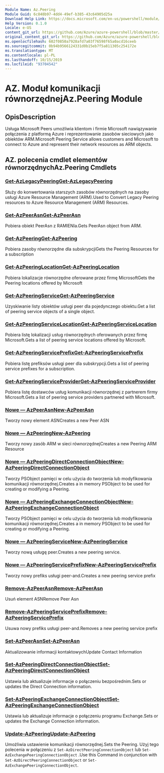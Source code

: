 ```yaml
---
Module Name: Az.Peering
Module Guid: 6c848b97-4dd4-49ef-b385-43c64905d25a
Download Help Link: https://docs.microsoft.com/en-us/powershell/module/az.peering.md
Help Version: 0.1.0
Locale: e-US
content_git_url: https://github.com/Azure/azure-powershell/blob/master/src/Peering/Peering/help/Az.Peering.md
original_content_git_url: https://github.com/Azure/azure-powershell/blob/master/src/Peering/Peering/help/Az.Peering.md
ms.openlocfilehash: 602f0850a7928afd7a03f76598f65a0acd16ceeb
ms.sourcegitcommit: 0b94b9566124331d0b15eb7f5a811305c254172e
ms.translationtype: MT
ms.contentlocale: pl-PL
ms.lasthandoff: 10/15/2019
ms.locfileid: "93704542"
---
```

# <span data-ttu-id="30976-101">AZ. Moduł komunikacji równorzędnej</span><span class="sxs-lookup"><span data-stu-id="30976-101">Az.Peering Module</span></span>
## <span data-ttu-id="30976-102">Opis</span><span class="sxs-lookup"><span data-stu-id="30976-102">Description</span></span>
<span data-ttu-id="30976-103">Usługa Microsoft Peers umożliwia klientom i firmie Microsoft nawiązywanie połączenia z platformą Azure i reprezentowanie zasobów sieciowych jako obiektów ARM.</span><span class="sxs-lookup"><span data-stu-id="30976-103">Microsoft Peering Service allows customers and Microsoft to connect to Azure and represent their network resources as ARM objects.</span></span>

## <span data-ttu-id="30976-104">AZ. polecenia cmdlet elementów równorzędnych</span><span class="sxs-lookup"><span data-stu-id="30976-104">Az.Peering Cmdlets</span></span>
### [<span data-ttu-id="30976-105">Get-AzLegacyPeering</span><span class="sxs-lookup"><span data-stu-id="30976-105">Get-AzLegacyPeering</span></span>](Get-AzLegacyPeering.md)
<span data-ttu-id="30976-106">Służy do konwertowania starszych zasobów równorzędnych na zasoby usługi Azure Resource Management (ARM).</span><span class="sxs-lookup"><span data-stu-id="30976-106">Used to Convert Legacy Peering resources to Azure Resource Management (ARM) Resources.</span></span> 

### [<span data-ttu-id="30976-107">Get-AzPeerAsn</span><span class="sxs-lookup"><span data-stu-id="30976-107">Get-AzPeerAsn</span></span>](Get-AzPeerAsn.md)
<span data-ttu-id="30976-108">Pobiera obiekt PeerAsn z RAMIENIa.</span><span class="sxs-lookup"><span data-stu-id="30976-108">Gets PeerAsn object from ARM.</span></span>

### [<span data-ttu-id="30976-109">Get-AzPeering</span><span class="sxs-lookup"><span data-stu-id="30976-109">Get-AzPeering</span></span>](Get-AzPeering.md)
<span data-ttu-id="30976-110">Pobiera zasoby równorzędne dla subskrypcji</span><span class="sxs-lookup"><span data-stu-id="30976-110">Gets the Peering Resources for a subscription</span></span>

### [<span data-ttu-id="30976-111">Get-AzPeeringLocation</span><span class="sxs-lookup"><span data-stu-id="30976-111">Get-AzPeeringLocation</span></span>](Get-AzPeeringLocation.md)
<span data-ttu-id="30976-112">Pobiera lokalizacje równorzędne oferowane przez firmę Microsoft</span><span class="sxs-lookup"><span data-stu-id="30976-112">Gets the Peering locations offered by Microsoft</span></span>

### [<span data-ttu-id="30976-113">Get-AzPeeringService</span><span class="sxs-lookup"><span data-stu-id="30976-113">Get-AzPeeringService</span></span>](Get-AzPeeringService.md)
<span data-ttu-id="30976-114">Uzyskiwanie listy obiektów usługi peer dla pojedynczego obiektu.</span><span class="sxs-lookup"><span data-stu-id="30976-114">Get a list of peering service objects of a single object.</span></span>

### [<span data-ttu-id="30976-115">Get-AzPeeringServiceLocation</span><span class="sxs-lookup"><span data-stu-id="30976-115">Get-AzPeeringServiceLocation</span></span>](Get-AzPeeringServiceLocation.md)
<span data-ttu-id="30976-116">Pobiera listę lokalizacji usług równorzędnych oferowanych przez firmę Microsoft.</span><span class="sxs-lookup"><span data-stu-id="30976-116">Gets a list of peering service locations offered by Microsoft.</span></span>

### [<span data-ttu-id="30976-117">Get-AzPeeringServicePrefix</span><span class="sxs-lookup"><span data-stu-id="30976-117">Get-AzPeeringServicePrefix</span></span>](Get-AzPeeringServicePrefix.md)
<span data-ttu-id="30976-118">Pobiera listę prefiksów usługi peer dla subskrypcji.</span><span class="sxs-lookup"><span data-stu-id="30976-118">Gets a list of peering service prefixes for a subscription.</span></span>

### [<span data-ttu-id="30976-119">Get-AzPeeringServiceProvider</span><span class="sxs-lookup"><span data-stu-id="30976-119">Get-AzPeeringServiceProvider</span></span>](Get-AzPeeringServiceProvider.md)
<span data-ttu-id="30976-120">Pobiera listę dostawców usług komunikacji równorzędnej z partnerem firmy Microsoft.</span><span class="sxs-lookup"><span data-stu-id="30976-120">Gets a list of peering service providers partnered with Microsoft.</span></span>

### [<span data-ttu-id="30976-121">Nowe — AzPeerAsn</span><span class="sxs-lookup"><span data-stu-id="30976-121">New-AzPeerAsn</span></span>](New-AzPeerAsn.md)
<span data-ttu-id="30976-122">Tworzy nowy element ASN</span><span class="sxs-lookup"><span data-stu-id="30976-122">Creates a new Peer ASN</span></span> 

### [<span data-ttu-id="30976-123">Nowe — AzPeering</span><span class="sxs-lookup"><span data-stu-id="30976-123">New-AzPeering</span></span>](New-AzPeering.md)
<span data-ttu-id="30976-124">Tworzy nowy zasób ARM w sieci równorzędnej</span><span class="sxs-lookup"><span data-stu-id="30976-124">Creates a new Peering ARM Resource</span></span>

### [<span data-ttu-id="30976-125">Nowe — AzPeeringDirectConnectionObject</span><span class="sxs-lookup"><span data-stu-id="30976-125">New-AzPeeringDirectConnectionObject</span></span>](New-AzPeeringDirectConnectionObject.md)
<span data-ttu-id="30976-126">Tworzy PSObject pamięci w celu użycia do tworzenia lub modyfikowania komunikacji równorzędnej.</span><span class="sxs-lookup"><span data-stu-id="30976-126">Creates a in memory PSObject to be used for creating or modifying a Peering.</span></span>

### [<span data-ttu-id="30976-127">Nowe — AzPeeringExchangeConnectionObject</span><span class="sxs-lookup"><span data-stu-id="30976-127">New-AzPeeringExchangeConnectionObject</span></span>](New-AzPeeringExchangeConnectionObject.md)
<span data-ttu-id="30976-128">Tworzy PSObject pamięci w celu użycia do tworzenia lub modyfikowania komunikacji równorzędnej.</span><span class="sxs-lookup"><span data-stu-id="30976-128">Creates a in memory PSObject to be used for creating or modifying a Peering.</span></span>

### [<span data-ttu-id="30976-129">Nowe — AzPeeringService</span><span class="sxs-lookup"><span data-stu-id="30976-129">New-AzPeeringService</span></span>](New-AzPeeringService.md)
<span data-ttu-id="30976-130">Tworzy nową usługę peer.</span><span class="sxs-lookup"><span data-stu-id="30976-130">Creates a new peering service.</span></span>

### [<span data-ttu-id="30976-131">Nowe — AzPeeringServicePrefix</span><span class="sxs-lookup"><span data-stu-id="30976-131">New-AzPeeringServicePrefix</span></span>](New-AzPeeringServicePrefix.md)
<span data-ttu-id="30976-132">Tworzy nowy prefiks usługi peer-and.</span><span class="sxs-lookup"><span data-stu-id="30976-132">Creates a new peering service prefix</span></span>

### [<span data-ttu-id="30976-133">Remove-AzPeerAsn</span><span class="sxs-lookup"><span data-stu-id="30976-133">Remove-AzPeerAsn</span></span>](Remove-AzPeerAsn.md)
<span data-ttu-id="30976-134">Usuń element ASN</span><span class="sxs-lookup"><span data-stu-id="30976-134">Remove Peer Asn</span></span>

### [<span data-ttu-id="30976-135">Remove-AzPeeringServicePrefix</span><span class="sxs-lookup"><span data-stu-id="30976-135">Remove-AzPeeringServicePrefix</span></span>](Remove-AzPeeringServicePrefix.md)
<span data-ttu-id="30976-136">Usuwa nowy prefiks usługi peer-and.</span><span class="sxs-lookup"><span data-stu-id="30976-136">Removes a new peering service prefix</span></span>

### [<span data-ttu-id="30976-137">Set-AzPeerAsn</span><span class="sxs-lookup"><span data-stu-id="30976-137">Set-AzPeerAsn</span></span>](Set-AzPeerAsn.md)
<span data-ttu-id="30976-138">Aktualizowanie informacji kontaktowych</span><span class="sxs-lookup"><span data-stu-id="30976-138">Update Contact Information</span></span>

### [<span data-ttu-id="30976-139">Set-AzPeeringDirectConnectionObject</span><span class="sxs-lookup"><span data-stu-id="30976-139">Set-AzPeeringDirectConnectionObject</span></span>](Set-AzPeeringDirectConnectionObject.md)
<span data-ttu-id="30976-140">Ustawia lub aktualizuje informacje o połączeniu bezpośrednim.</span><span class="sxs-lookup"><span data-stu-id="30976-140">Sets or updates the Direct Connection information.</span></span> 

### [<span data-ttu-id="30976-141">Set-AzPeeringExchangeConnectionObject</span><span class="sxs-lookup"><span data-stu-id="30976-141">Set-AzPeeringExchangeConnectionObject</span></span>](Set-AzPeeringExchangeConnectionObject.md)
<span data-ttu-id="30976-142">Ustawia lub aktualizuje informacje o połączeniu programu Exchange.</span><span class="sxs-lookup"><span data-stu-id="30976-142">Sets or updates the Exchange Connection information.</span></span> 

### [<span data-ttu-id="30976-143">Update-AzPeering</span><span class="sxs-lookup"><span data-stu-id="30976-143">Update-AzPeering</span></span>](Update-AzPeering.md)
<span data-ttu-id="30976-144">Umożliwia ustawienie komunikacji równorzędnej.</span><span class="sxs-lookup"><span data-stu-id="30976-144">Sets the Peering.</span></span> <span data-ttu-id="30976-145">Użyj tego polecenia w połączeniu z `Set-AzDirectPeeringConnectionObject` lub `Set-AzExchangePeeringConnectionObject` .</span><span class="sxs-lookup"><span data-stu-id="30976-145">Use this Command in conjunction with `Set-AzDirectPeeringConnectionObject` or `Set-AzExchangePeeringConnectionObject`.</span></span>


